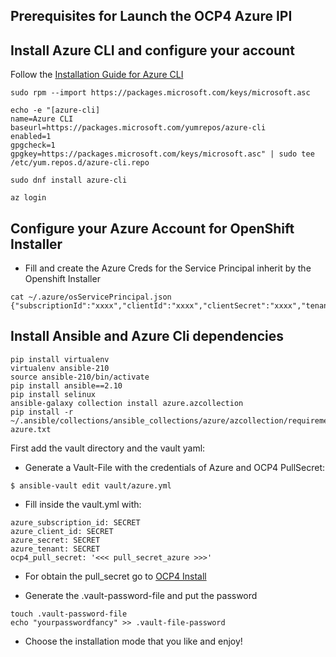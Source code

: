 ## Prerequisites for Launch the OCP4 Azure IPI

## Install Azure CLI and configure your account

Follow the [Installation Guide for Azure CLI](https://docs.microsoft.com/es-es/cli/azure/install-azure-cli)

```
sudo rpm --import https://packages.microsoft.com/keys/microsoft.asc

echo -e "[azure-cli]
name=Azure CLI
baseurl=https://packages.microsoft.com/yumrepos/azure-cli
enabled=1
gpgcheck=1
gpgkey=https://packages.microsoft.com/keys/microsoft.asc" | sudo tee /etc/yum.repos.d/azure-cli.repo

sudo dnf install azure-cli
```

```
az login
```

## Configure your Azure Account for OpenShift Installer

* Fill and create the Azure Creds for the Service Principal inherit by the Openshift Installer

```
cat ~/.azure/osServicePrincipal.json
{"subscriptionId":"xxxx","clientId":"xxxx","clientSecret":"xxxx","tenantId":"xxxx"}
```

## Install Ansible and Azure Cli dependencies

```
pip install virtualenv
virtualenv ansible-210
source ansible-210/bin/activate
pip install ansible==2.10
pip install selinux
ansible-galaxy collection install azure.azcollection
pip install -r ~/.ansible/collections/ansible_collections/azure/azcollection/requirements-azure.txt
```

First add the vault directory and the vault yaml:

* Generate a Vault-File with the credentials of Azure and OCP4 PullSecret:

```
$ ansible-vault edit vault/azure.yml
```

* Fill inside the vault.yml with:

```
azure_subscription_id: SECRET
azure_client_id: SECRET
azure_secret: SECRET
azure_tenant: SECRET
ocp4_pull_secret: '<<< pull_secret_azure >>>'
```

* For obtain the pull_secret go to [OCP4 Install](https://cloud.redhat.com/openshift/install)

* Generate the .vault-password-file and put the password

```
touch .vault-password-file
echo "yourpasswordfancy" >> .vault-file-password
```

* Choose the installation mode that you like and enjoy!
